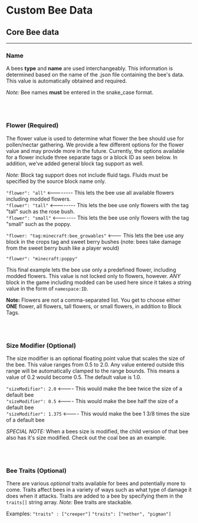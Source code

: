 # **Custom Bee Data**

## **Core Bee data**
***

### **Name**

A bees **type** and **name** are used interchangeably. This information is determined based on the name of the .json file containing the bee's data. This value is automatically obtained and required.

*Note:* Bee names **must** be entered in the snake_case format.

<br>
<br>

### **Flower** (Required)

The flower value is used to determine what flower the bee should use for pollen/nectar gathering. We provide a few different options for the flower value and may provide more in the future. Currently, the options available for a flower include three separate tags or a block ID as seen below. In addition, we've added general block tag support as well.

*Note:* Block tag support does not include fluid tags. Fluids must be specified by the source block name only.

`"flower": "all"`    <-------- This lets the bee use all available flowers including modded flowers.<br>
`"flower": "tall"`   <-------- This lets the bee use only flowers with the tag "tall" such as the rose bush.<br>
`"flower": "small"`  <------- This lets the bee use only flowers with the tag "small" such as the poppy.<br>

`"flower: "tag:minecraft:bee_growables"` <--- This lets the bee use any block in the crops tag and sweet berry bushes (note: bees take damage from the sweet berry bush like a player would)<br>

`"flower": "minecraft:poppy"`<br>

This final example lets the bee use only a predefined flower, including modded flowers. This value is not locked only to flowers, however. *ANY* block in the game including modded can be used here since it takes a string value in the form of `namespace:ID`. 

**Note:** Flowers are not a comma-separated list. You get to choose either **ONE** flower, all flowers, tall flowers, or small flowers, in addition to Block Tags.

<br>
<br>

### **Size Modifier** (Optional)

The size modifier is an optional floating point value that scales the size of the bee. This value ranges from 0.5 to 2.0. Any value entered outside this range will be automatically clamped to the range bounds. This means a value of 0.2 would become 0.5. The default value is 1.0. 

`"sizeModifier": 2.0`  <---- This would make the bee twice the size of a default bee <br>
`"sizeModifier": 0.5`  <---- This would make the bee half the size of a default bee <br>
`"sizeModifier": 1.375`  <---- This would make the bee 1 3/8 times the size of a default bee <br>

*SPECIAL NOTE:* When a bees size is modified, the child version of that bee also has it's size modified. Check out the coal bee as an example. <br>

<br>
<br>

### **Bee Traits** (Optional)

There are various *optional* traits available for bees and potentially more to come. Traits affect bees in a variety of ways such as what type of damage it does when it attacks. Traits are added to a bee by specifying them in the `traits[]` string array. *Note:* Bee traits are stackable.

Examples:
`"traits" : ["creeper"]`
`"traits": ["nether", "pigman"]`
<!--stackedit_data:
eyJoaXN0b3J5IjpbLTEwOTQ1NTE0NzEsLTIwODg3NDY2MTJdfQ
==
-->